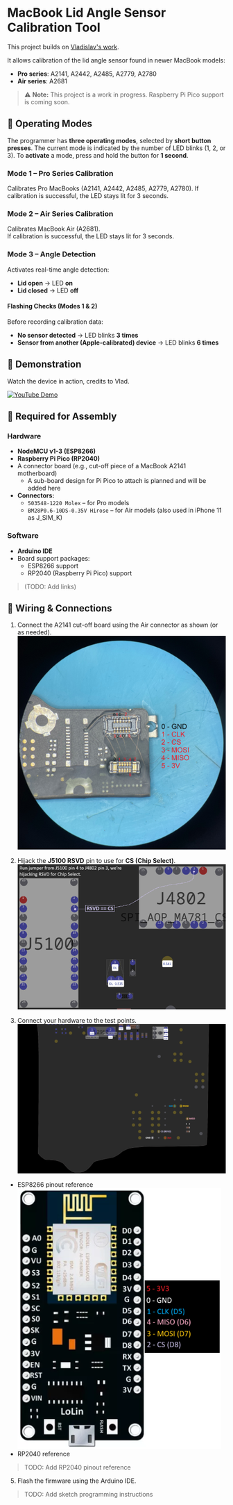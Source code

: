 # MacBook Lid Angle Sensor Calibration Tool

This project builds on [Vladislav's work](https://github.com/Vladislav98759/Macbook-Lid-Angle-Sensor-Calibration-Tool).

It allows calibration of the lid angle sensor found in newer MacBook models:

- **Pro series**: A2141, A2442, A2485, A2779, A2780  
- **Air series**: A2681  

> ⚠️ **Note:** This project is a work in progress. Raspberry Pi Pico support is coming soon.

## 🔧 Operating Modes

The programmer has **three operating modes**, selected by **short button presses**. The current mode is indicated by the number of LED blinks (1, 2, or 3).
To **activate** a mode, press and hold the button for **1 second**.

### Mode 1 – Pro Series Calibration
Calibrates Pro MacBooks (A2141, A2442, A2485, A2779, A2780).
If calibration is successful, the LED stays lit for 3 seconds.

### Mode 2 – Air Series Calibration
Calibrates MacBook Air (A2681).  
If calibration is successful, the LED stays lit for 3 seconds.

### Mode 3 – Angle Detection
Activates real-time angle detection:
- **Lid open** → LED **on**
- **Lid closed** → LED **off**

#### Flashing Checks (Modes 1 & 2)
Before recording calibration data:
- **No sensor detected** → LED blinks **3 times**
- **Sensor from another (Apple-calibrated) device** → LED blinks **6 times**

## 🎥 Demonstration
Watch the device in action, credits to Vlad.

[![YouTube Demo](https://img.youtube.com/vi/4y4Nq-6QuaA/0.jpg)](https://www.youtube.com/watch?v=4y4Nq-6QuaA)

## 🧰 Required for Assembly

### Hardware
- **NodeMCU v1-3 (ESP8266)**
- **Raspberry Pi Pico (RP2040)**
- A connector board (e.g., cut-off piece of a MacBook A2141 motherboard)
  - A sub-board design for Pi Pico to attach is planned and will be added here
- **Connectors:**
  - `503548-1220 Molex` – for Pro models
  - `BM28P0.6-10DS-0.35V Hirose` – for Air models (also used in iPhone 11 as J_SIM_K)

### Software
- **Arduino IDE**
- Board support packages:
  - ESP8266 support
  - RP2040 (Raspberry Pi Pico) support
> (TODO: Add links)

## 🔌 Wiring & Connections

1. Connect the A2141 cut-off board using the Air connector as shown (or as needed).
   ![A2141 Connectors](image/a2141_connectors.jpg)

2. Hijack the **J5100 RSVD** pin to use for **CS (Chip Select)**.
   ![A2141 Jumper](image/a2141_jumper.png)

3. Connect your hardware to the test points.
   ![Testpoint Pinout](image/tp_pinout.png)

- ESP8266 pinout reference\
![ESP8266 Pinout](image/esp8266_pinout.png)
- RP2040 reference
> TODO: Add RP2040 pinout reference

5. Flash the firmware using the Arduino IDE.
> TODO: Add sketch programming instructions